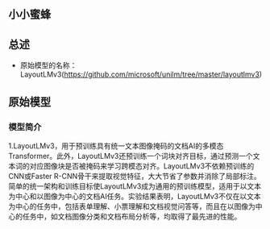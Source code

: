 ## 小小蜜蜂
## 总述
- 原始模型的名称：LayoutLMv3(https://github.com/microsoft/unilm/tree/master/layoutlmv3)


## 原始模型
### 模型简介
1.LayoutLMv3，用于预训练具有统一文本图像掩码的文档AI的多模态Transformer。此外，LayoutLMv3还预训练一个词块对齐目标，通过预测一个文本词的对应图像块是否被掩码来学习跨模态对齐。LayoutLMv3不依赖预训练的CNN或Faster R-CNN骨干来提取视觉特征，大大节省了参数并消除了局部标注。简单的统一架构和训练目标使LayoutLMv3成为通用的预训练模型，适用于以文本为中心和以图像为中心的文档AI任务。实验结果表明，LayoutLMv3不仅在以文本为中心的任务中，包括表单理解、小票理解和文档视觉问答等，而且在以图像为中心的任务中，如文档图像分类和文档布局分析等，均取得了最先进的性能。
